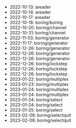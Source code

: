 * 2022-10-13: areader
* 2022-10-14: areader
* 2022-10-17: areader
* 2022-10-18: boring/boring
* 2022-10-20: boring/channel
* 2022-10-31: boring/channel
* 2022-11-03: boring/generator
* 2022-11-17: boring/generator
* 2022-12-26: boring/generator
* 2022-12-26: boring/generator
* 2022-12-26: boring/generator
* 2022-12-26: boring/lockstep
* 2022-12-26: boring/lockstep
* 2022-12-26: boring/lockstep
* 2023-01-22: boring/multiplex
* 2023-01-23: boring/multiplex
* 2023-01-24: boring/multiplex
* 2023-01-24: boring/multiplex
* 2023-01-24: boring/select
* 2023-01-24: boring/select
* 2023-01-25: boring/select
* 2023-02-08: boring/selectquit
* 2023-02-08: boring/selectquit
